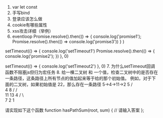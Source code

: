 1. var let const 
2. 手写bind
3. 登录应该怎么做
4. cookie有哪些属性
5. xss攻击详细（举例）
6. eventloop
Promise.resolve().then(() => {
    console.log('promise1');
    Promise.resolve().then(() =>  console.log('promise3'))
   }
)

setTimeout(() => {
    console.log('setTimeout1')
    Promise.resolve().then(() => {
        console.log('promise2');
    })
}, 0)

setTimeout(() => { 
    console.log('setTimeout2') 
}, 0)
7. 为什么setTimeout回调函数不阻塞js但归为宏任务
8. 给一棵二叉树 和 一个值，检查二叉树中的是否存在一条路径，这条路径上所有节点的值加起来等于给的那个初始值。
例如，对于下面的二叉树，如果初始值是 22，那么存在一条路径 5->4->11->2
       5
     /   \
    4    8
   /     /  \
  11  13  4
 /  \      \
7    2      1

请实现如下这个函数
function hasPathSum(root, sum) {
  // 请输入答案
};
